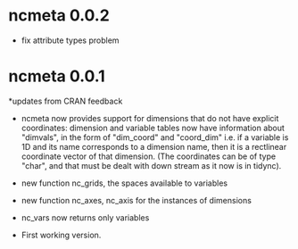 # ncmeta 0.0.2

* fix attribute types problem

# ncmeta 0.0.1

*updates from CRAN feedback

* ncmeta now provides support for dimensions that do not have explicit 
 coordinates: dimension and variable tables now have information about 
 "dimvals", in the form of "dim_coord" and "coord_dim" i.e. if a variable 
 is 1D and its name corresponds to a dimension name, then it is a rectlinear 
 coordinate vector of that dimension. (The coordinates can be of type "char", 
 and that must be dealt with down stream as it now is in tidync).

* new function nc_grids, the spaces available to variables

* new function nc_axes, nc_axis for the instances of dimensions

* nc_vars now returns only variables

* First working version. 



